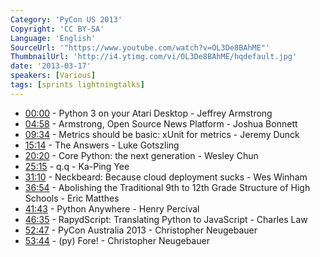 ```yaml
---
Category: 'PyCon US 2013'
Copyright: 'CC BY-SA'
Language: 'English'
SourceUrl: '"https://www.youtube.com/watch?v=OL3De8BAhME"'
ThumbnailUrl: 'http://i4.ytimg.com/vi/OL3De8BAhME/hqdefault.jpg'
date: '2013-03-17'
speakers: [Various]
tags: [sprints lightningtalks]
---
```

* [00:00](#t=0m) - Python 3 on your Atari Desktop - Jeffrey Armstrong
* [04:58](#t=4m58s) - Armstrong, Open Source News Platform - Joshua Bonnett
* [09:34](#t=9m34s) - Metrics should be basic: xUnit for metrics - Jeremy Dunck
* [15:14](#t=15m14s) - The Answers - Luke Gotszling
* [20:20](#t=20m20s) - Core Python: the next generation - Wesley Chun
* [25:15](#t=25m15s) - q.q - Ka-Ping Yee
* [31:10](#t=31m13s) - Neckbeard: Because cloud deployment sucks - Wes Winham
* [36:54](#t=36m54s) - Abolishing the Traditional 9th to 12th Grade Structure of High Schools - Eric Matthes
* [41:43](#t=41m43s) - Python Anywhere - Henry Percival
* [46:35](#t=46m35s) - RapydScript: Translating Python to JavaScript - Charles Law
* [52:47](#t=52m47s) - PyCon Australia 2013 - Christopher Neugebauer
* [53:44](#t=53m44s) - (py) Fore! - Christopher Neugebauer